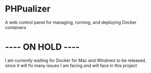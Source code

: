 # PHPualizer
A web control panel for managing, running, and deploying Docker containers

# ---- ON HOLD ----
I am currently waiting for Docker for Mac and Windows to be released, since it will fix many issues I am facing and will face in this project
